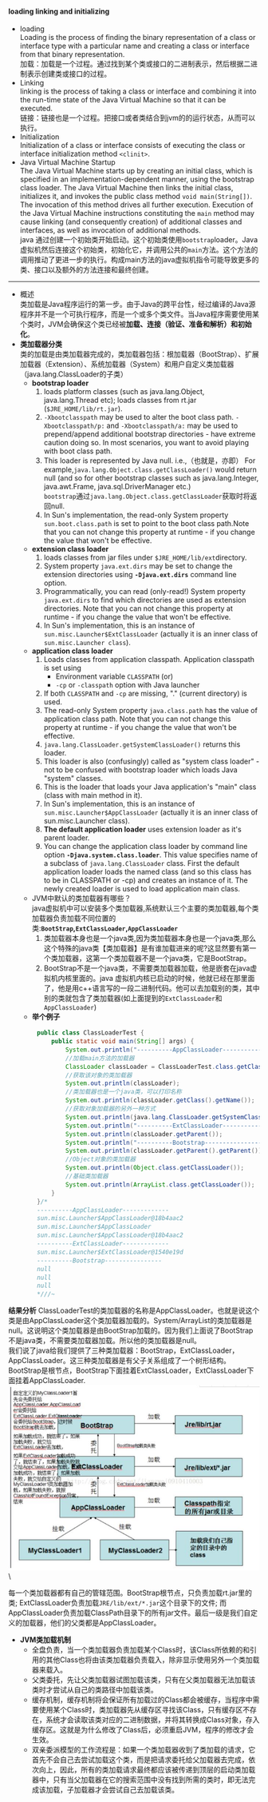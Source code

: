 #### loading linking and initializing
- loading\
Loading is the process of finding the binary representation of a class or interface type with a particular name and creating a class or interface from that binary representation.\
加载：加载是一个过程。通过找到某个类或接口的二进制表示，然后根据二进制表示创建类或接口的过程。
- Linking \
linking is the process of taking a class or interface and combining it into the run-time state of the Java Virtual Machine so that it can be executed.\
链接：链接也是一个过程。把接口或者类结合到jvm的的运行状态，从而可以执行。
-  Initialization\
Initialization of a class or interface consists of executing the class or interface initialization method `<clinit>`.
- Java Virtual Machine Startup\
The Java Virtual Machine starts up by creating an initial class, which is specified in an implementation-dependent manner, using the bootstrap class loader. The Java Virtual Machine then links the initial class, initializes it, and invokes the public class method `void main(String[])`. The invocation of this method drives all further execution. Execution of the Java Virtual Machine instructions constituting the `main` method may cause linking (and consequently creation) of additional classes and interfaces, as well as invocation of additional methods.\
java 通过创建一个初始类开始启动。这个初始类使用`bootstrap`loader。Java虚拟机然后连接这个初始类，初始化它，并调用公共的`main`方法。这个方法的调用推动了更进一步的执行。构成main方法的java虚拟机指令可能导致更多的类、接口以及额外的方法连接和最终创建。
***
- 概述\
类加载是Java程序运行的第一步。由于Java的跨平台性，经过编译的Java源程序并不是一个可执行程序，而是一个或多个类文件。当Java程序需要使用某个类时，JVM会确保这个类已经被**加载、连接（验证、准备和解析）和初始化**。
- **类加载器分类**\
类的加载是由类加载器完成的，类加载器包括：根加载器（BootStrap）、扩展加载器（Extension）、系统加载器（System）和用户自定义类加载器（java.lang.ClassLoader的子类）
    - **bootstrap loader**
        1. loads platform classes (such as java.lang.Object, java.lang.Thread etc); loads classes from rt.jar (`$JRE_HOME/lib/rt.jar`).
        2. `-Xbootclasspath` may be used to alter the boot class path. `-Xbootclasspath/p:` and `-Xbootclasspath/a:` may be used to prepend/append additional bootstrap directories - have extreme caution doing so. In most scenarios, you want to avoid playing with boot class path.
        3. This loader is represented by Java null. i.e.,（也就是，亦即） For example,`java.lang.Object.class.getClassLoader()` would return null (and so for other bootstrap classes such as java.lang.Integer, java.awt.Frame, java.sql.DriverManager etc.)\
        `bootstrap`通过`java.lang.Object.class.getClassLoader`获取时将返回null.
        5. In Sun's implementation, the read-only System property `sun.boot.class.path` is set to point to the boot class path.Note that you can not change this property at runtime - if you change the value that won't be effective.
    - **extension class loader**
        1. loads classes from jar files under `$JRE_HOME/lib/ext`directory.
        2. System property `java.ext.dirs` may be set to change the extension directories using **`-Djava.ext.dirs`** command line option.
        3. Programmatically, you can read (only-read!) System property `java.ext.dirs` to find which directories are used as extension directories. Note that you can not change this property at runtime - if you change the value that won't be effective.
        4. In Sun's implementation, this is an instance of `sun.misc.Launcher$ExtClassLoader` (actually it is an inner class of `sun.misc.Launcher class`).
    - **application class loader**
        1. Loads classes from application classpath. Application classpath is set using
            - Environment variable `CLASSPATH` (or)
            - `-cp` or `-classpath` option with Java launcher
        2. If both `CLASSPATH` and `-cp` are missing, "." (current directory) is used.
        3. The read-only System property `java.class.path` has the value of
           application class path. Note that you can not change this property at runtime - if you change the value that won't be effective.
        4. `java.lang.ClassLoader.getSystemClassLoader()` returns this loader.
        5. This loader is also (confusingly) called as "system class loader" - not to be confused with bootstrap loader which loads Java "system" classes.
        6. This is the loader that loads your Java application's "main" class (class with main method in it).
        7. In Sun's implementation, this is an instance of `sun.misc.Launcher$AppClassLoader` (actually it is an inner class of sun.misc.Launcher class).
        8. **The default application loader** uses extension loader as it's parent loader.
        9. You can change the application class loader by command line option **`-Djava.system.class.loader`**. This value specifies name of a subclass of `java.lang.ClassLoader` class. First the default application
        loader loads the named class (and so this class has to be in CLASSPATH or -cp) and creates an instance of it. The newly created loader is used to load application main class.
    - JVM中默认的类加载器有哪些？\
    java虚拟机中可以安装多个类加载器,系统默认三个主要的类加载器,每个类加载器负责加载不同位置的类:**`BootStrap`,`ExtClassLoader`,`AppClassLoader`**
        1. 类加载器本身也是一个java类,因为类加载器本身也是一个java类,那么这个特殊的java类【类加载器】是有谁加载进来的呢?这显然要有第一个类加载器，这第一个类加载器不是一个java类，它是BootStrap。
        2. BootStrap不是一个java类，不需要类加载器加载，他是嵌套在java虚拟机内核里面的。java 虚拟机内核已启动的时候，他就已经在那里面了，他是用c++语言写的一段二进制代码。他可以去加载别的类，其中别的类就包含了类加载器(如上面提到的`ExtClassLoader`和`AppClassLoader`)
    - **举个例子**
```Java
        public class ClassLoaderTest {
            public static void main(String[] args) {
                System.out.println("----------AppClassLoader-------------");
                //加载main方法的加载器
                ClassLoader classLoader = ClassLoaderTest.class.getClassLoader();
                //获取该对象的类加载器
                System.out.println(classLoader);
                //类加载器也是一个java类，可以打印名称
                System.out.println(classLoader.getClass().getName());
                //获取对象加载器的另外一种方式
                System.out.println(java.lang.ClassLoader.getSystemClassLoader());
                System.out.println("----------ExtClassLoader-------------");
                System.out.println(classLoader.getParent());
                System.out.println("----------Bootstrap----------------");
                System.out.println(classLoader.getParent().getParent());
                //Object对象的类加载器
                System.out.println(Object.class.getClassLoader());
                //基础类加载器
                System.out.println(ArrayList.class.getClassLoader());
            }
        }/*
        ----------AppClassLoader-------------
        sun.misc.Launcher$AppClassLoader@18b4aac2
        sun.misc.Launcher$AppClassLoader
        sun.misc.Launcher$AppClassLoader@18b4aac2
        ----------ExtClassLoader-------------
        sun.misc.Launcher$ExtClassLoader@1540e19d
        ----------Bootstrap----------------
        null
        null
        null
        *///~
```  

  **结果分析**    ClassLoaderTest的类加载器的名称是AppClassLoader。也就是说这个类是由AppClassLoader这个类加载器加载的。System/ArrayList的类加载器是null。这说明这个类加载器是由BootStrap加载的。因为我们上面说了BootStrap不是java类，不需要类加载器加载。所以他的类加载器是null。\
  我们说了java给我们提供了三种类加载器：BootStrap，ExtClassLoader，AppClassLoader。这三种类加载器是有父子关系组成了一个树形结构。BootStrap是根节点，BootStrap下面挂着ExtClassLoader，ExtClassLoader下面挂着AppClassLoader.
  ![AdapterPattern](https://github.com/Fulun/blog/blob/master/images/classloaderrelation.jpg)\
  
  每一个类加载器都有自己的管辖范围。BootStrap根节点，只负责加载rt.jar里的类; ExtClassLoader负责加载`JRE/lib/ext/*.jar`这个目录下的文件; 而AppClassLoader负责加载ClassPath目录下的所有jar文件。最后一级是我们自定义的加载器，他们的父类都是AppClassLoader。
  - **JVM类加载机制**
       - 全盘负责，当一个类加载器负责加载某个Class时，该Class所依赖的和引用的其他Class也将由该类加载器负责载入，除非显示使用另外一个类加载器来载入。
       - 父类委托，先让父类加载器试图加载该类，只有在父类加载器无法加载该类时才尝试从自己的类路径中加载该类。
       - 缓存机制，缓存机制将会保证所有加载过的Class都会被缓存，当程序中需要使用某个Class时，类加载器先从缓存区寻找该Class，只有缓存区不存在，系统才会读取该类对应的二进制数据，并将其转换成Class对象，存入缓存区。这就是为什么修改了Class后，必须重启JVM，程序的修改才会生效。  
       - 双亲委派模型的工作流程是：如果一个类加载器收到了类加载的请求，它首先不会自己去尝试加载这个类，而是把请求委托给父加载器去完成，依次向上，因此，所有的类加载请求最终都应该被传递到顶层的启动类加载器中，只有当父加载器在它的搜索范围中没有找到所需的类时，即无法完成该加载，子加载器才会尝试自己去加载该类。




